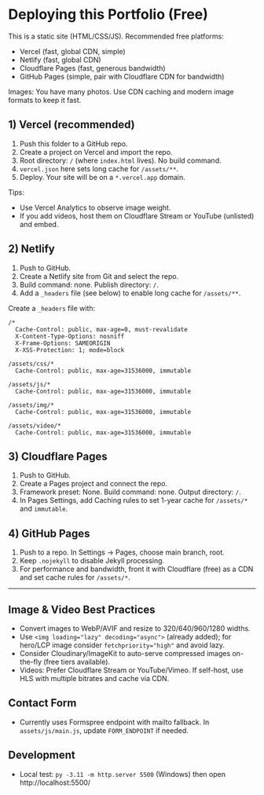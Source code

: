 # Deploying this Portfolio (Free)

This is a static site (HTML/CSS/JS). Recommended free platforms:

- Vercel (fast, global CDN, simple)
- Netlify (fast, global CDN)
- Cloudflare Pages (fast, generous bandwidth)
- GitHub Pages (simple, pair with Cloudflare CDN for bandwidth)

Images: You have many photos. Use CDN caching and modern image formats to keep it fast.

## 1) Vercel (recommended)
1. Push this folder to a GitHub repo.
2. Create a project on Vercel and import the repo.
3. Root directory: `/` (where `index.html` lives). No build command.
4. `vercel.json` here sets long cache for `/assets/**`.
5. Deploy. Your site will be on a `*.vercel.app` domain.

Tips:
- Use Vercel Analytics to observe image weight.
- If you add videos, host them on Cloudflare Stream or YouTube (unlisted) and embed.

## 2) Netlify
1. Push to GitHub.
2. Create a Netlify site from Git and select the repo.
3. Build command: none. Publish directory: `/`.
4. Add a `_headers` file (see below) to enable long cache for `/assets/**`.

Create a `_headers` file with:

```
/*
  Cache-Control: public, max-age=0, must-revalidate
  X-Content-Type-Options: nosniff
  X-Frame-Options: SAMEORIGIN
  X-XSS-Protection: 1; mode=block

/assets/css/*
  Cache-Control: public, max-age=31536000, immutable

/assets/js/*
  Cache-Control: public, max-age=31536000, immutable

/assets/img/*
  Cache-Control: public, max-age=31536000, immutable

/assets/video/*
  Cache-Control: public, max-age=31536000, immutable
```

## 3) Cloudflare Pages
1. Push to GitHub.
2. Create a Pages project and connect the repo.
3. Framework preset: None. Build command: none. Output directory: `/`.
4. In Pages Settings, add Caching rules to set 1-year cache for `/assets/*` and `immutable`.

## 4) GitHub Pages
1. Push to a repo. In Settings → Pages, choose main branch, root.
2. Keep `.nojekyll` to disable Jekyll processing.
3. For performance and bandwidth, front it with Cloudflare (free) as a CDN and set cache rules for `/assets/*`.

---

## Image & Video Best Practices
- Convert images to WebP/AVIF and resize to 320/640/960/1280 widths.
- Use `<img loading="lazy" decoding="async">` (already added); for hero/LCP image consider `fetchpriority="high"` and avoid lazy.
- Consider Cloudinary/ImageKit to auto-serve compressed images on-the-fly (free tiers available).
- Videos: Prefer Cloudflare Stream or YouTube/Vimeo. If self-host, use HLS with multiple bitrates and cache via CDN.

## Contact Form
- Currently uses Formspree endpoint with mailto fallback. In `assets/js/main.js`, update `FORM_ENDPOINT` if needed.

## Development
- Local test: `py -3.11 -m http.server 5500` (Windows) then open http://localhost:5500/

